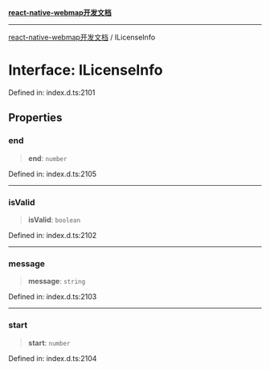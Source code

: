 [**react-native-webmap开发文档**](../README.md)

***

[react-native-webmap开发文档](../globals.md) / ILicenseInfo

# Interface: ILicenseInfo

Defined in: index.d.ts:2101

## Properties

### end

> **end**: `number`

Defined in: index.d.ts:2105

***

### isValid

> **isValid**: `boolean`

Defined in: index.d.ts:2102

***

### message

> **message**: `string`

Defined in: index.d.ts:2103

***

### start

> **start**: `number`

Defined in: index.d.ts:2104
